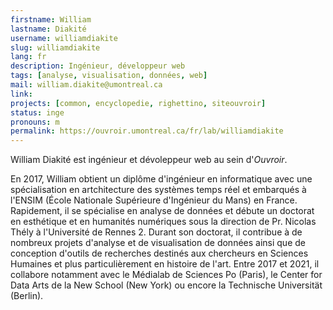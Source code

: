 ```yaml
---
firstname: William
lastname: Diakité
username: williamdiakite
slug: williamdiakite
lang: fr
description: Ingénieur, développeur web
tags: [analyse, visualisation, données, web]
mail: william.diakite@umontreal.ca
link: 
projects: [common, encyclopedie, righettino, siteouvroir]
status: inge
pronouns: m
permalink: https://ouvroir.umontreal.ca/fr/lab/williamdiakite
---
```


William Diakité est ingénieur et dévoleppeur web au sein d'_Ouvroir_. 

En 2017, William obtient un diplôme d'ingénieur en informatique avec une spécialisation en artchitecture des systèmes temps réel et embarqués à l'ENSIM (École Nationale Supérieure d'Ingénieur du Mans) en France. Rapidement, il se spécialise en analyse de données et débute un doctorat en esthétique et en humanités numériques sous la direction de Pr. Nicolas Thély à l'Université de Rennes 2. Durant son doctorat, il contribue à de nombreux projets d'analyse et de visualisation de données ainsi que de conception d'outils de recherches destinés aux chercheurs en Sciences Humaines et plus particulièrement en histoire de l'art. Entre 2017 et 2021, il collabore notamment avec le Médialab de Sciences Po (Paris), le Center for Data Arts de la New School (New York) ou encore la Technische Universität (Berlin).
